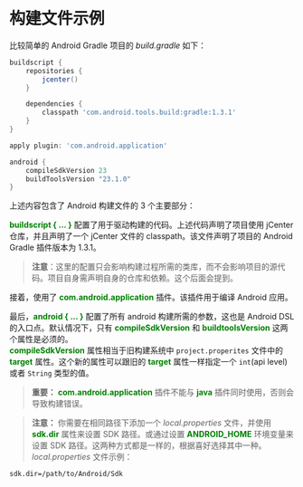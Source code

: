 # 构建文件示例

比较简单的 Android Gradle 项目的 *build.gradle* 如下：

``` Groovy
buildscript {
    repositories {
        jcenter()
    }

    dependencies {
        classpath 'com.android.tools.build:gradle:1.3.1'
    }
}

apply plugin: 'com.android.application'

android {
    compileSdkVersion 23
    buildToolsVersion "23.1.0"
}
```

上述内容包含了 Android 构建文件的 3 个主要部分：

**<font color='green'>buildscript { ... }</font>** 配置了用于驱动构建的代码。上述代码声明了项目使用 jCenter 仓库，并且声明了一个 jCenter 文件的 classpath。该文件声明了项目的 Android Gradle 插件版本为 1.3.1。

> **注意**：这里的配置只会影响构建过程所需的类库，而不会影响项目的源代码。项目自身需声明自身的仓库和依赖。这个后面会提到。

接着，使用了 **<font color='green'>com.android.application</font>** 插件。该插件用于编译 Android 应用。

最后，**<font color='green'>android { ... }</font>** 配置了所有 android 构建所需的参数，这也是 Android DSL 的入口点。默认情况下，只有 **<font color='green'>compileSdkVersion</font>** 和 **<font color='green'>buildtoolsVersion</font>** 这两个属性是必须的。  
**<font color='green'>compileSdkVersion</font>** 属性相当于旧构建系统中 `project.properites` 文件中的 **<font color='green'>target</font>** 属性。这个新的属性可以跟旧的 **<font color='green'>target</font>** 属性一样指定一个 `int`(api level) 或者 `String` 类型的值。

> **重要：**  **<font color='green'>com.android.application</font>** 插件不能与 **<font color='green'>java</font>** 插件同时使用，否则会导致构建错误。

> **注意：**  你需要在相同路径下添加一个 *local.properties* 文件，并使用 **<font color='green'>sdk.dir</font>** 属性来设置 SDK 路径。或通过设置 **<font color='green'>ANDROID_HOME</font>** 环境变量来设置 SDK 路径。这两种方式都是一样的，根据喜好选择其中一种。  
*local.properties* 文件示例：
```
sdk.dir=/path/to/Android/Sdk
```	